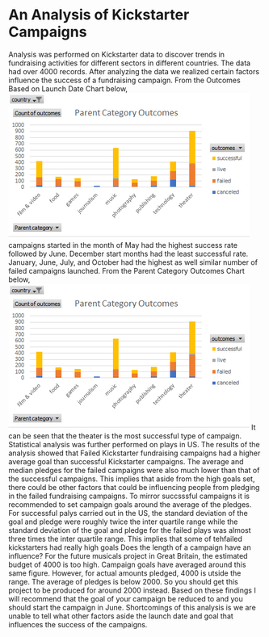 # An Analysis of Kickstarter Campaigns 
Analysis was performed on Kickstarter data to discover trends in fundraising activities for different sectors in different countries.
The data had over 4000 records. 
After analyzing the data we realized certain factors influence the success of a fundraising campaign. 
From the Outcomes Based on Launch Date Chart below, 
![chart1](https://github.com/GerlechJen/kickstarter-analysis/blob/main/Parent%20Category%20Chart.png)
campaigns started in the month of May had the highest success rate followed by June. 
December start months 
had the least successful rate.
January, June, July, and October had the highest as well similar number of failed campaigns launched.
From the Parent Category Outcomes Chart below, 
![chart1](https://github.com/GerlechJen/kickstarter-analysis/blob/main/Parent%20Category%20Chart.png)
It can be seen that the theater is the most successful type of campaign.
Statistical analysis was further performed on plays in US. The results of the analysis showed that Failed Kickstarter fundraising campaigns had a higher average goal than successful Kickstarter campaigns. The average and median pledges for the failed campaigns 
were also much lower than that of the successful campaigns. This implies that aside from the high goals set, there could be other factors that could be
influencing people from pledging in the failed fundraising campaigns. To mirror succsssful campaigns it is recommended to set campaign goals around the average of the pledges.
For successful palys carried out in the US, the standard deviation of the goal and pledge were roughly twice the inter quartile range while the standard deviation of the goal and pledge for the failed plays was almost three times the inter quartile range. This implies that some of tehfailed kickstarters had really high goals 
Does the length of a campaign have an influence?
For the future musicals project in Great Britain, the estimated budget of 4000 is too high. Campaign goals have averaged around this same figure. However, 
for actual amounts pledged, 4000 is utside the range. The average of pledges is below 2000. So you should get this project to be produced for around 2000 
instead.
Based on these findings I will recommend that the goal of your campaign be reduced to and you should start the campaign in June. 
Shortcomings of this analysis is we are unable to tell what other factors aside the launch date and goal that influences the success of the campaigns. 

